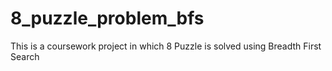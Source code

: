 # 8_puzzle_problem_bfs
This is a coursework project in which 8 Puzzle is solved using Breadth First Search
